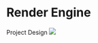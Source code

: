 # Render Engine

Project Design
![](https://kjaymiller.s3-us-west-2.amazonaws.com/images/pb-t32bwnbR3M.png)



